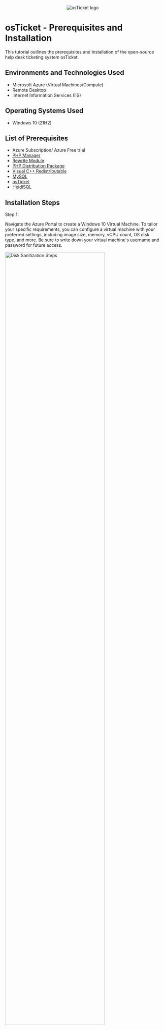 <p align="center">
<img src="https://i.imgur.com/Clzj7Xs.png" alt="osTicket logo"/>
</p>

<h1>osTicket - Prerequisites and Installation</h1>
This tutorial outlines the prerequisites and installation of the open-source help desk ticketing system osTicket.<br />

<h2>Environments and Technologies Used</h2>

- Microsoft Azure (Virtual Machines/Compute)
- Remote Desktop
- Internet Information Services (IIS)

<h2>Operating Systems Used </h2>

- Windows 10</b> (21H2)

<h2>List of Prerequisites</h2>

- Azure Subscription/ Azure Free trial
- <a href="https://github.com/RonaldCarter/PHPManager/releases/tag/V1.5.0">PHP Manager</a>
- <a href="https://www.iis.net/downloads/microsoft/url-rewrite">Rewrite Module</a>
- <a href="https://windows.php.net/download#php-8.1">PHP Distribution Package</a>
- <a href="https://learn.microsoft.com/en-us/cpp/windows/latest-supported-vc-redist?view=msvc-170#latest-microsoft-visual-c-redistributable-version">Visual C++ Redistributable</a>
- <a href="https://downloads.mysql.com/archives/community/">MySQL</a>
- <a href="https://osticket.com/download/">osTicket</a>
- <a href="https://www.heidisql.com/download.php">HeidiSQL</a>

<h2>Installation Steps</h2>
<p>Step 1:</p>
<p>
Navigate the Azure Portal to create a Windows 10 Virtual Machine. To tailor your specific requirements, you can configure a virtual machine with your preferred settings, including image size, memory, vCPU count, OS disk type, and more. Be sure to write down your virtual machine's username and password for future access.
</p>
<p>
<img src="https://i.imgur.com/11la5cH.png" height="80%" width="80%" alt="Disk Sanitization Steps"/>
</p>
<br />

<p>Step 2:
<p>To find your virtual machine's IP address, open Virtual Machines in the Azure portal, select the desired VM, and go to the Overview tab. Write down the Public IP address displayed there.

Then, open Remote Desktop Protocol (RDP) on your computer, enter the IP address, and use the username and password you saved earlier to log in to your virtual machine.
<p>
<img src="https://i.imgur.com/hwhcJAr.png" height="50%" width="50%" alt="Disk Sanitization Steps"/>
</p>
<br />

<p>Step 3:</p>
<p>
Start by opening the Control Panel, then click on Programs, followed by Programs and Features. Click on Turn Windows features on or off, check the box next to Internet Information Services (IIS), then expand World Wide Web Services > Application Development Features, and check the box next to CGI. Finally, click OK to enable IIS and CGI.
<p/>
<p>
<img src="https://i.imgur.com/ybAhzcJ.png" height="80%" width="80%" alt="Disk Sanitization Steps"/>
</p>

<p>Step 4:</p>
<p>Download the PHP Manager application from the provided list of prerequisites and follow the installation instructions to set it up on your system, ensuring all necessary configurations are completed for proper functionality.</p>
<img src="https://i.imgur.com/0WHDEVT.png" height="80%" width="80%" alt="Disk Sanitization Steps"/>

<p>Step 5:</p>
<p>Download the rewrite module from the provided list of requisites, making sure to select the 64-bit version that corresponds to the language of your preference, and follow the installation instructions to set it up on your system, ensuring all necessary configurations are completed for proper functionality.</p>
<img src="https://i.imgur.com/Avgmr7E.png" height="80%" width="80%" alt="Disk Sanitization Steps"/>

<p>Step 6:</p>
<p>Navigate to the C drive by opening File Explorer and selecting This PC or Computer. Once you are in the C drive, right-click in an empty space and choose New > Folder. Name the new folder PHP and press Enter to create the directory.</p>
<img src="https://i.imgur.com/7QUVVp3.png" height="80%" width="80%" alt="Disk Sanitization Steps"/>
<p>It should end up looking like the image below.</p>
<img src="https://i.imgur.com/ITojMXZ.png" height="80%" width="80%" alt="Disk Sanitization Steps"/>

<p>Step 7:</p>
<p>Download the 8.1.30 x64 PHP distribution package from the official PHP website for Windows. </p>
<img src="https://i.imgur.com/TTr7NHg.png" height = "60%" width="60%" alt="Disk Sanitization Steps"/>

<p>Step 8:</p>
<p>Right-click on the PHP distribution package, select Extract All..., and choose the PHP directory on your C drive as the destination for the extracted files.</p>
<img src="https://i.imgur.com/S5Mzq6F.png" height = "60%" width="60%" alt="Disk Sanitization Steps"/>

<p>Step 9:</p>
<p>Download the latest supported Microsoft Visual C++ Redistributable from the provided list of prerequisites, then follow the installation instructions to set it up on your system, ensuring that all necessary configurations are completed for proper functionality."</p>
<img src="https://i.imgur.com/AD3mXD1.png" height = "60%" width="60%" alt="Disk Sanitization Steps"/>

<p>Step 10:</p>
<p>Download the latest MySQL from the provided list of requisites, and follow the installation instructions making sure to select a typical setup.</p>
<img src="https://i.imgur.com/KT0rBr8.png" height = "60%" width="60%" alt="Disk Sanitization Steps"/>

<p>Step 11:</p>
<p>Open the MySQL application and select Standard Configuration. Next, choose Install as a Windows Service and select Modify Security Settings to create a root password. Be sure to write down your root password. Finally, click Execute to start the setup and Finish to complete the configuration process.</p>
<img src="https://i.imgur.com/D3wnvYm.png" height = "60%" width="60%" alt="Disk Sanitization Steps"/>
<img src="https://i.imgur.com/BBTb6SD.png" height = "60%" width="60%" alt="Disk Sanitization Steps"/>
<img src="https://i.imgur.com/xFeQDgn.png" height = "60%" width="60%" alt="Disk Sanitization Steps"/>

<p>Step 13:</p>
<p>Open IIS as an administrator.</p>
<img src="https://i.imgur.com/u0duRYQ.png" height = "80%" width="80%" alt="Disk Sanitization Steps"/>

<p>Step 14:</p>
<p>Click the PHP Manager and then register a new PHP version and select the php-cgi.exe in the PHP folder.</p>
<img src="https://i.imgur.com/MxlOkoJ.png" height = "90%" width="80%" alt="Disk Sanitization Steps"/>
<img src="https://i.imgur.com/xAyytUQ.png" height = "90%" width="80%" alt="Disk Sanitization Steps"/>
<img src="https://i.imgur.com/zm1btvf.png" height = "90%" width="80%" alt="Disk Sanitization Steps"/>

<p>Step 15:</p>
<p>Reload the IIS by pressing stop then start</p>
<img src="https://i.imgur.com/Lyxy5IF.png" height = "90%" width="80%" alt="Disk Sanitization Steps"/>


<p>Step 16:</p>
<p>Click on the </p>
<img src="https://i.imgur.com/8OEk1yE.png" height = "90%" width="80%" alt="Disk Sanitization Steps"/>
<img src="https://i.imgur.com/nsuZtao.png" height = "90%" width="80%" alt="Disk Sanitization Steps"/>

<p>Step 17:</p>
<p>Next we will extract the osTicket Installation files we just downloaded</p>
<img src="https://i.imgur.com/zGkNkEE.png" height = "90%" width="80%" alt="Disk Sanitization Steps"/>
<p>You should be left with two files like the image below</p>
<img src="https://i.imgur.com/JpeU3pp.png" height = "90%" width="80%" alt="Disk Sanitization Steps"/>

<p>Step 18:</p>
<p>Within the osTicket Installation files we will copy the upload folder and paste it into c:\inetpub\wwwroot</p>
<p>It should look like the image below.</p>
<img src="https://i.imgur.com/0d2TWcm.png" height = "90%" width="80%" alt="Disk Sanitization Steps"/>


<p>Step 19:</p>
<p> Right-click the upload file we just copied and pasted. And rename the upload file to "osTicket"</p>
<img src="https://i.imgur.com/AlikC1Z.png" height = "90%" width="80%" alt="Disk Sanitization Steps"/>
<p>It should look like the image below</p>
<img src="https://i.imgur.com/6As8Oef.png" height = "90%" width="80%" alt="Disk Sanitization Steps"/>

<p>Step 20:</p>
<p>Open the IIS manager as an admin and reload the IIS by pressing stop and then start</p>
<img src="https://i.imgur.com/Lyxy5IF.png" height = "90%" width="80%" alt="Disk Sanitization Steps"/>

<p>Step 21:</p>
<p>Make sure on the left-hand side you expand the osTicket-vm, then expand the sites folder, then expand the Default Web Site. Finally, click on the osTicket Folder</p>
<img src="https://i.imgur.com/BF6RjGn.png" height = "70%" width="70%" alt="Disk Sanitization Steps"/>
<p>Next click on the "Browse*.80(http)"</p>
<img src="https://i.imgur.com/d3pPrQp.png" height = "70%" width="70%" alt="Disk Sanitization Steps"/>
<p>You should get to a website that looks like the image below</p>
<img src="https://i.imgur.com/l7uAhhV.png" height = "70%" width="70%" alt="Disk Sanitization Steps"/>

<p>Step 22:</p>
<p>Go back to the IIS. Make sure you are still on osTicket folder and click PHP Manager</p>
<img src="https://i.imgur.com/BexTjJ3.png" height = "70%" width="70%" alt="Disk Sanitization Steps"/>
<p>Next click on the enable or disable and extension</p>
<img src="https://i.imgur.com/Tz41mmi.png" height = "70%" width="70%" alt="Disk Sanitization Steps"/>
<p>Right-click and enable the following extensions:</p>
<p>- php_imap.dll</p>
<p>- php_intl.dll</p>
<p>- php_opcache.dll</p>
<img src="https://i.imgur.com/8NH5pyx.png" height = "70%" width="70%" alt="Disk Sanitization Steps"/>
<p>Refresh the osTicket web browser to see the changes. If not try to reload the IIS manager.</p>

<p>Step 23:</p>
<p>First, open File Explorer on your computer. In the address bar at the top, type C:\inetpub and press Enter. Once there, open the wwwroot folder, then navigate to the osTicket folder inside it. Finally, open the include folder. Now you’re in C:\inetpub\wwwroot\osTicket\include.</p>
<p>Once in the include folder, right click the "ost-sampleconfig.php" and rename it to "ost-config.php. When done it should look like the example below</p>
<img src="https://i.imgur.com/CNd129C.png" height = "70%" width="70%" alt="Disk Sanitization Steps"/>
<p>Right-click a file and click Properties. You will see details about the file, including its size, type, location, date created, and date modified. Click the Security tab and click Advanced. </p>
<img src="https://i.imgur.com/xU3ZbvZ.png" height = "50%" width="50%" alt="Disk Sanitization Steps"/>
<p>This will open the Advanced Security Settings window, where you can adjust detailed permissions, view the file's ownership, and manage special permissions and auditing settings. Click Disable inheritance in the Advanced Security Settings window. This option will let you manage permissions independently by stopping the file or folder from automatically inheriting permissions from its parent folder. After clicking Disable inheritance, select Remove all inherited permissions from this object.</p>
<img src="https://i.imgur.com/7zfVs4c.png" height = "50%" width="50%" alt="Disk Sanitization Steps"/>
<p>Next, click Add to create a new permission entry.</p>
<img src="https://i.imgur.com/CpMxOb4.png" height = "50%" width="50%" alt="Disk Sanitization Steps"/>
<p> In the Permission Entry window, click Select a principal to choose a user or group to assign permissions.</p>
<img src="https://i.imgur.com/lt0HWlH.png" height = "50%" width="50%" alt="Disk Sanitization Steps"/>
<p>For the sake of this lab we will enter the object name as everyone. However, this is not recommended in real-life business practice. Afte clicking check names, click ok.</p>
<img src="https://i.imgur.com/dK6NHQo.png" height = "50%" width="50%" alt="Disk Sanitization Steps"/>
<p>Next check the full control box and click ok.</p>
<img src="https://i.imgur.com/F6IVIaX.png" height = "50%" width="50%" alt="Disk Sanitization Steps"/>
<p>Click apply and ok</p>
<img src="https://i.imgur.com/PCbm0GR.png" height = "50%" width="50%" alt="Disk Sanitization Steps"/>
<p>Click Ok</p>
<img src="https://i.imgur.com/b51Mva2.png" height = "50%" width="50%" alt="Disk Sanitization Steps"/>

<p>Step 24:</p>
<p>Download HeidiSQL from the list of prerequisites and follow all the steps to complete the installation.</p>
<img src="https://i.imgur.com/qqj86ml.png" height = "50%" width="50%" alt="Disk Sanitization Steps"/>
<p>Once the application is installed, it should look like the application below.</p>
<img src="https://i.imgur.com/5P887Rt.png" height = "50%" width="50%" alt="Disk Sanitization Steps"/>

<p>Step 25:</p>
<p>Once you're in HeidiSQL, click "New" to create a session.</p>
<img src="https://i.imgur.com/I51JBsw.png" height = "50%" width="50%" alt="Disk Sanitization Steps"/>
<p>You will find yourself in a screen like the image below. Next, input the password from the MySQL server we made in step 12. Lastly, press open to connect to the session.</p>
<img src="https://i.imgur.com/cu3n20J.png" height = "50%" width="50%" alt="Disk Sanitization Steps"/>

<p>Step 26:</p>
<p>Once you are connected to the session. Right-click the session which is called Unnamed, press 'create new', and then press "database".</p>
<img src="https://i.imgur.com/3rMTbKH.png" height = "50%" width="50%" alt="Disk Sanitization Steps"/>
<p>Name the new Database "osTicket", and press ok.</p>
<img src="https://i.imgur.com/Ftm9pk1.png" height = "50%" width="50%" alt="Disk Sanitization Steps"/>

<p>Step 27:</p>
<p>Go back or reopen the osTicket installer and click continue.</p>
<img src="https://i.imgur.com/iWtHv8u.png" height = "50%" width="50%" alt="Disk Sanitization Steps"/>
<p>Configure osTicket to your liking, however, make sure that the MySQL Database name is osTicket, and the MySQL username and password are the once you configured for the MySQL database in step 12.</p>
<img src="https://i.imgur.com/Qzp40K6.png" height = "50%" width="50%" alt="Disk Sanitization Steps"/>

<p>Congrats, You have installed osTicket. You can now create a ticket using http://localhost/osTicket/. Or login into the agent portal using http://localhost/osTicket/scp/login.php.</p>












<br />
